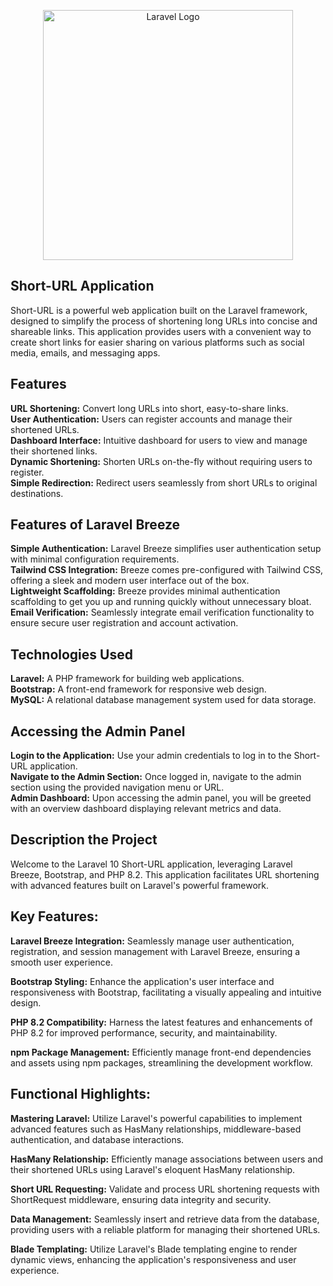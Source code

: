 <p align="center"><a href="https://laravel.com" target="_blank"><img src="https://raw.githubusercontent.com/laravel/art/master/logo-lockup/5%20SVG/2%20CMYK/1%20Full%20Color/laravel-logolockup-cmyk-red.svg" width="400" alt="Laravel Logo"></a></p>


## Short-URL Application

Short-URL is a powerful web application built on the Laravel framework, designed to simplify the process of shortening long URLs into concise and shareable links. This application provides users with a convenient way to create short links for easier sharing on various platforms such as social media, emails, and messaging apps.

## Features

<b>URL Shortening:</b> Convert long URLs into short, easy-to-share links.<br>
<b>User Authentication:</b> Users can register accounts and manage their shortened URLs.<br>
<b>Dashboard Interface:</b> Intuitive dashboard for users to view and manage their shortened links.<br>
<b>Dynamic Shortening:</b> Shorten URLs on-the-fly without requiring users to register.<br>
<b>Simple Redirection:</b> Redirect users seamlessly from short URLs to original destinations.<br>

## Features of Laravel Breeze
<b>Simple Authentication:</b> Laravel Breeze simplifies user authentication setup with minimal configuration requirements.<br>
<b>Tailwind CSS Integration:</b> Breeze comes pre-configured with Tailwind CSS, offering a sleek and modern user interface out of the box.<br>
<b>Lightweight Scaffolding:</b> Breeze provides minimal authentication scaffolding to get you up and running quickly without unnecessary bloat.<br>
<b>Email Verification:</b> Seamlessly integrate email verification functionality to ensure secure user registration and account activation.<br>

## Technologies Used

<b>Laravel:</b> A PHP framework for building web applications.<br>
<b>Bootstrap:</b> A front-end framework for responsive web design.<br>
<b>MySQL:</b> A relational database management system used for data storage.<br>

## Accessing the Admin Panel
        
<b>Login to the Application:</b> Use your admin credentials to log in to the Short-URL application.<br>
<b>Navigate to the Admin Section:</b> Once logged in, navigate to the admin section using the provided navigation menu or URL.<br>
<b>Admin Dashboard:</b> Upon accessing the admin panel, you will be greeted with an overview dashboard displaying relevant metrics and data.<br>

## Description the Project 
Welcome to the Laravel 10 Short-URL application, leveraging Laravel Breeze, Bootstrap, and PHP 8.2. This application facilitates URL shortening with advanced features built on Laravel's powerful framework.

## Key Features:
<b>Laravel Breeze Integration:</b> Seamlessly manage user authentication, registration, and session management with Laravel Breeze, ensuring a smooth user experience.

<b>Bootstrap Styling:</b> Enhance the application's user interface and responsiveness with Bootstrap, facilitating a visually appealing and intuitive design.

<b>PHP 8.2 Compatibility:</b> Harness the latest features and enhancements of PHP 8.2 for improved performance, security, and maintainability.

<b>npm Package Management:</b> Efficiently manage front-end dependencies and assets using npm packages, streamlining the development workflow.

  ## Functional Highlights:
<b>Mastering Laravel:</b> Utilize Laravel's powerful capabilities to implement advanced features such as HasMany relationships, middleware-based authentication, and database interactions.

<b>HasMany Relationship:</b> Efficiently manage associations between users and their shortened URLs using Laravel's eloquent HasMany relationship.

<b>Short URL Requesting:</b> Validate and process URL shortening requests with ShortRequest middleware, ensuring data integrity and security.

<b>Data Management:</b> Seamlessly insert and retrieve data from the database, providing users with a reliable platform for managing their shortened URLs.

<b>Blade Templating:</b> Utilize Laravel's Blade templating engine to render dynamic views, enhancing the application's responsiveness and user experience.
